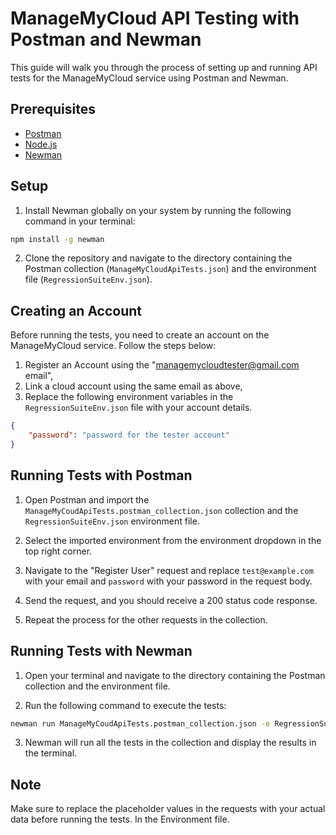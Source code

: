 # ManageMyCloud API Testing with Postman and Newman

This guide will walk you through the process of setting up and running API tests for the ManageMyCloud service using Postman and Newman.

## Prerequisites

- [Postman](https://www.postman.com/downloads/)
- [Node.js](https://nodejs.org/en/download/)
- [Newman](https://learning.postman.com/docs/running-collections/using-newman-cli/command-line-integration-with-newman/)

## Setup

1. Install Newman globally on your system by running the following command in your terminal:

```bash
npm install -g newman
```

2. Clone the repository and navigate to the directory containing the Postman collection (`ManageMyCloudApiTests.json`) and the environment file (`RegressionSuiteEnv.json`).

## Creating an Account

Before running the tests, you need to create an account on the ManageMyCloud service. Follow the steps below:

1. Register an Account using the "managemycloudtester@gmail.com email",
2. Link a cloud account using the same email as above,
3. Replace the following environment variables in the `RegressionSuiteEnv.json` file with your account details.

```json
{
    "password": "password for the tester account"
}
``` 

## Running Tests with Postman

1. Open Postman and import the `ManageMyCoudApiTests.postman_collection.json` collection and the `RegressionSuiteEnv.json` environment file.

2. Select the imported environment from the environment dropdown in the top right corner.

3. Navigate to the "Register User" request and replace `test@example.com` with your email and `password` with your password in the request body.

4. Send the request, and you should receive a 200 status code response.

5. Repeat the process for the other requests in the collection.

## Running Tests with Newman

1. Open your terminal and navigate to the directory containing the Postman collection and the environment file.

2. Run the following command to execute the tests:

```bash
newman run ManageMyCoudApiTests.postman_collection.json -e RegressionSuiteEnv.json
```

3. Newman will run all the tests in the collection and display the results in the terminal.

## Note

Make sure to replace the placeholder values in the requests with your actual data before running the tests. In the Environment file.